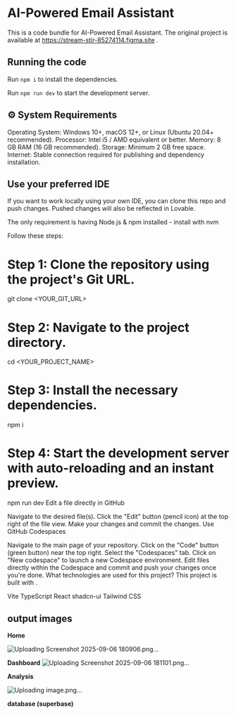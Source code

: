 
  # AI-Powered Email Assistant

  This is a code bundle for AI-Powered Email Assistant. The original project is available at https://stream-stir-85274114.figma.site .

  ## Running the code

  Run `npm i` to install the dependencies.

  Run `npm run dev` to start the development server.
  

## ⚙️  System Requirements
Operating System: Windows 10+, macOS 12+, or Linux (Ubuntu 20.04+ recommended).
Processor: Intel i5 / AMD equivalent or better.
Memory: 8 GB RAM (16 GB recommended).
Storage: Minimum 2 GB free space.
Internet: Stable connection required for publishing and dependency installation.

## Use your preferred IDE

If you want to work locally using your own IDE, you can clone this repo and push changes. Pushed changes will also be reflected in Lovable.

The only requirement is having Node.js & npm installed - install with nvm

Follow these steps:

# Step 1: Clone the repository using the project's Git URL.
git clone <YOUR_GIT_URL>

# Step 2: Navigate to the project directory.
cd <YOUR_PROJECT_NAME>

# Step 3: Install the necessary dependencies.
npm i

# Step 4: Start the development server with auto-reloading and an instant preview.
npm run dev
Edit a file directly in GitHub

Navigate to the desired file(s).
Click the "Edit" button (pencil icon) at the top right of the file view.
Make your changes and commit the changes.
Use GitHub Codespaces

Navigate to the main page of your repository.
Click on the "Code" button (green button) near the top right.
Select the "Codespaces" tab.
Click on "New codespace" to launch a new Codespace environment.
Edit files directly within the Codespace and commit and push your changes once you're done.
What technologies are used for this project?
This project is built with .

Vite
TypeScript
React
shadcn-ui
Tailwind CSS

## output images

**Home**



![Uploading Screenshot 2025-09-06 180906.png…]()

**Dashboard**
![Uploading Screenshot 2025-09-06 181101.png…]()

**Analysis**

![Uploading image.png…]()

**database (superbase)**



  
